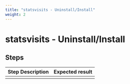 ```yaml
---
title: "statsvisits - Uninstall/Install"
weight: 2
---
```


# statsvisits - Uninstall/Install
## Steps
| Step Description | Expected result |
| ----- | ----- |
|  |  |
